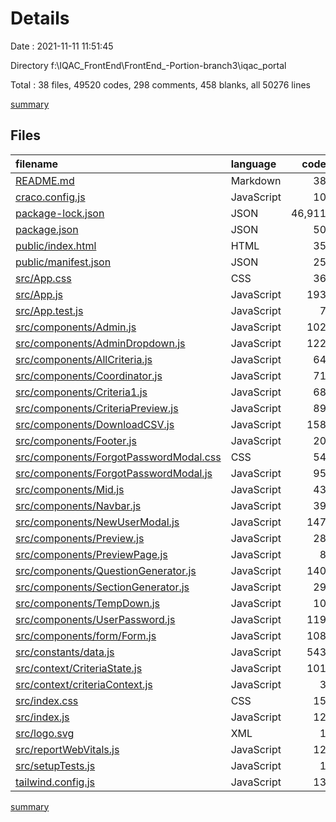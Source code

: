 # Details

Date : 2021-11-11 11:51:45

Directory f:\IQAC_FrontEnd\FrontEnd_-Portion-branch3\iqac_portal

Total : 38 files,  49520 codes, 298 comments, 458 blanks, all 50276 lines

[summary](results.md)

## Files
| filename | language | code | comment | blank | total |
| :--- | :--- | ---: | ---: | ---: | ---: |
| [README.md](/README.md) | Markdown | 38 | 0 | 33 | 71 |
| [craco.config.js](/craco.config.js) | JavaScript | 10 | 0 | 0 | 10 |
| [package-lock.json](/package-lock.json) | JSON | 46,911 | 0 | 1 | 46,912 |
| [package.json](/package.json) | JSON | 50 | 0 | 1 | 51 |
| [public/index.html](/public/index.html) | HTML | 35 | 23 | 1 | 59 |
| [public/manifest.json](/public/manifest.json) | JSON | 25 | 0 | 1 | 26 |
| [src/App.css](/src/App.css) | CSS | 36 | 0 | 6 | 42 |
| [src/App.js](/src/App.js) | JavaScript | 193 | 29 | 12 | 234 |
| [src/App.test.js](/src/App.test.js) | JavaScript | 7 | 0 | 2 | 9 |
| [src/components/Admin.js](/src/components/Admin.js) | JavaScript | 102 | 2 | 6 | 110 |
| [src/components/AdminDropdown.js](/src/components/AdminDropdown.js) | JavaScript | 122 | 16 | 27 | 165 |
| [src/components/AllCriteria.js](/src/components/AllCriteria.js) | JavaScript | 64 | 2 | 27 | 93 |
| [src/components/Coordinator.js](/src/components/Coordinator.js) | JavaScript | 71 | 1 | 5 | 77 |
| [src/components/Criteria1.js](/src/components/Criteria1.js) | JavaScript | 68 | 2 | 19 | 89 |
| [src/components/CriteriaPreview.js](/src/components/CriteriaPreview.js) | JavaScript | 89 | 2 | 19 | 110 |
| [src/components/DownloadCSV.js](/src/components/DownloadCSV.js) | JavaScript | 158 | 9 | 23 | 190 |
| [src/components/Footer.js](/src/components/Footer.js) | JavaScript | 20 | 1 | 3 | 24 |
| [src/components/ForgotPasswordModal.css](/src/components/ForgotPasswordModal.css) | CSS | 54 | 0 | 12 | 66 |
| [src/components/ForgotPasswordModal.js](/src/components/ForgotPasswordModal.js) | JavaScript | 95 | 3 | 6 | 104 |
| [src/components/Mid.js](/src/components/Mid.js) | JavaScript | 43 | 4 | 8 | 55 |
| [src/components/Navbar.js](/src/components/Navbar.js) | JavaScript | 39 | 5 | 11 | 55 |
| [src/components/NewUserModal.js](/src/components/NewUserModal.js) | JavaScript | 147 | 1 | 7 | 155 |
| [src/components/Preview.js](/src/components/Preview.js) | JavaScript | 28 | 3 | 5 | 36 |
| [src/components/PreviewPage.js](/src/components/PreviewPage.js) | JavaScript | 8 | 0 | 4 | 12 |
| [src/components/QuestionGenerator.js](/src/components/QuestionGenerator.js) | JavaScript | 140 | 8 | 22 | 170 |
| [src/components/SectionGenerator.js](/src/components/SectionGenerator.js) | JavaScript | 29 | 0 | 11 | 40 |
| [src/components/TempDown.js](/src/components/TempDown.js) | JavaScript | 10 | 4 | 4 | 18 |
| [src/components/UserPassword.js](/src/components/UserPassword.js) | JavaScript | 119 | 2 | 8 | 129 |
| [src/components/form/Form.js](/src/components/form/Form.js) | JavaScript | 108 | 127 | 17 | 252 |
| [src/constants/data.js](/src/constants/data.js) | JavaScript | 543 | 9 | 100 | 652 |
| [src/context/CriteriaState.js](/src/context/CriteriaState.js) | JavaScript | 101 | 38 | 48 | 187 |
| [src/context/criteriaContext.js](/src/context/criteriaContext.js) | JavaScript | 3 | 0 | 0 | 3 |
| [src/index.css](/src/index.css) | CSS | 15 | 0 | 2 | 17 |
| [src/index.js](/src/index.js) | JavaScript | 12 | 3 | 3 | 18 |
| [src/logo.svg](/src/logo.svg) | XML | 1 | 0 | 0 | 1 |
| [src/reportWebVitals.js](/src/reportWebVitals.js) | JavaScript | 12 | 0 | 2 | 14 |
| [src/setupTests.js](/src/setupTests.js) | JavaScript | 1 | 4 | 1 | 6 |
| [tailwind.config.js](/tailwind.config.js) | JavaScript | 13 | 0 | 1 | 14 |

[summary](results.md)